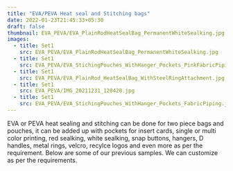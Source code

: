 ```yaml
---
title: "EVA/PEVA Heat seal and Stitching bags"
date: 2022-01-23T21:45:33+05:30
draft: false
thumbnail: EVA_PEVA/EVA_PlainRodHeatSealBag_PermanentWhiteSealking.jpg
images:
  - title: Set1
    src: EVA_PEVA/EVA_PlainRodHeatSealBag_PermanentWhiteSealking.jpg
  - title: Set1
    src: EVA_PEVA/EVA_StichingPouches_WithHanger_Pockets_PinkFabricPiping_PinkZipper_Runner.jpg
  - title: Set1
    src: EVA_PEVA/EVA_PlainRod_HeatSealBag_WithSteelRingAttachment.jpg
  - title: Set1
    src: EVA_PEVA/IMG_20211231_120420.jpg
  - title: Set1
    src: EVA_PEVA/EVA_StichingPouches_WithHanger_Pockets_FabricPiping.jpg
---
```


EVA or PEVA heat sealing and stitching can be done for two piece bags and pouches, it can be added up with pockets for insert cards, single or multi color printing, red sealking, white sealking, snap buttons, hangers, D handles, metal rings, velcro, recylce logos and even more as per the requirement. Below are some of our previous samples. We can customize as per the requirements.